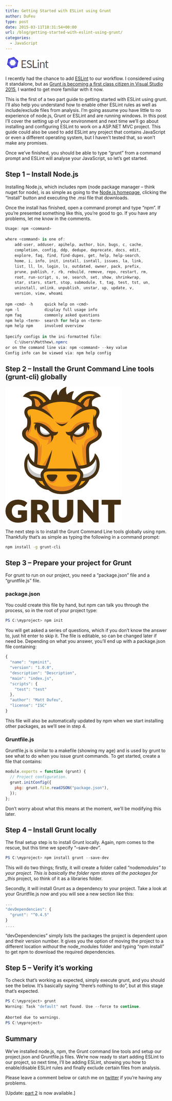 ```yaml
---
title: Getting Started with ESLint using Grunt
author: DuFeu
type: post
date: 2015-03-11T18:31:54+00:00
url: /blog/getting-started-with-eslint-using-grunt/
categories:
  - JavaScript
---
```


![Getting Started with ESLint using Grunt](../../../images/2015/01/ESLint.png "Getting Started with ESLint using Grunt")

I recently had the chance to add [ESLint][2] to our workflow. I considered using it standalone, but as [Grunt is becoming a first class citizen in Visual Studio 2015][3], I wanted to get more familiar with it now.

This is the first of a two part guide to getting started with ESLint using grunt. I&#8217;ll also help you understand how to enable other ESLint rules as well as include/exclude files from analysis. I&#8217;m going assume you have little to no experience of node.js, Grunt or ESLint and are running windows. In this post I&#8217;ll cover the setting up of your environment and next time we&#8217;ll go about installing and configuring ESLint to work on a ASP.NET MVC project. This guide could also be used to add ESLint any project that contains JavaScript or even a different operating system, but I haven&#8217;t tested that, so won&#8217;t make any promises.

Once we&#8217;ve finished, you should be able to type &#8220;grunt&#8221; from a command prompt and ESLint will analyse your JavaScript, so let&#8217;s get started.

## Step 1 &#8211; Install Node.js

Installing Node.js, which includes npm (node package manager &#8211; think nuget for node), is as simple as going to the [Node.js homepage][4], clicking the &#8220;Install&#8221; button and executing the .msi file that downloads.

Once the install has finished, open a command prompt and type &#8220;npm&#8221;. If you&#8217;re presented something like this, you&#8217;re good to go. If you have any problems, let me know in the comments.

```csharp
Usage: npm <command>

where <command> is one of:
    add-user, adduser, apihelp, author, bin, bugs, c, cache,
    completion, config, ddp, dedupe, deprecate, docs, edit,
    explore, faq, find, find-dupes, get, help, help-search,
    home, i, info, init, install, isntall, issues, la, link,
    list, ll, ln, login, ls, outdated, owner, pack, prefix,
    prune, publish, r, rb, rebuild, remove, repo, restart, rm,
    root, run-script, s, se, search, set, show, shrinkwrap,
    star, stars, start, stop, submodule, t, tag, test, tst, un,
    uninstall, unlink, unpublish, unstar, up, update, v,
    version, view, whoami

npm <cmd> -h     quick help on <cmd>
npm -l           display full usage info
npm faq          commonly asked questions
npm help <term>  search for help on <term>
npm help npm     involved overview

Specify configs in the ini-formatted file:
    C:\Users\Matthew\.npmrc
or on the command line via: npm <command> --key value
Config info can be viewed via: npm help config
```

## Step 2 &#8211; Install the Grunt Command Line tools (grunt-cli) globally

![Getting Started with ESLint using Grunt](../../../images/2015/01/grunt.png "Getting Started with ESLint using Grunt")

The next step is to install the Grunt Command Line tools globally using npm. Thankfully that&#8217;s as simple as typing the following in a command prompt:

```bash
npm install -g grunt-cli
```

## Step 3 &#8211; Prepare your project for Grunt

For grunt to run on our project, you need a &#8220;package.json&#8221; file and a &#8220;gruntfile.js&#8221; file.

### package.json

You could create this file by hand, but npm can talk you through the process, so in the root of your project type:

```powershell
PS C:\myproject> npm init
```

You will get asked a series of questions, which if you don&#8217;t know the answer to, just hit enter to skip it. The file is editable, so can be changed later if need be. Depending on what you answer, you&#8217;ll end up with a package.json file containing:

```javascript
{
  "name": "npminit",
  "version": "1.0.0",
  "description": "Description",
  "main": "index.js",
  "scripts": {
    "test": "test"
  },
  "author": "Matt Dufeu",
  "license": "ISC"
}
```

This file will also be automatically updated by npm when we start installing other packages, as we&#8217;ll see in step 4.

### Gruntfile.js

Gruntfile.js is similar to a makefile (showing my age) and is used by grunt to see what to do when you issue grunt commands. To get started, create a file that contains:

```javascript
module.exports = function (grunt) {
  // Project configuration.
  grunt.initConfig({
    pkg: grunt.file.readJSON("package.json"),
  });
};
```

Don&#8217;t worry about what this means at the moment, we&#8217;ll be modifying this later.

## Step 4 &#8211; Install Grunt locally

The final setup step is to install Grunt locally. Again, npm comes to the rescue, but this time we specify &#8220;&#8211;save-dev&#8221;.

```powershell
PS C:\myproject> npm install grunt --save-dev
```

This will do two things; firstly, it will create a folder called &#8220;node*modules&#8221; to your project. This is basically the folder npm stores all the packages for \_this* project, so think of it as a libraries folder.

Secondly, it will install Grunt as a dependency to your project. Take a look at your Gruntfile.js now and you will see a new section like this:

```javascript
...
"devDependencies": {
  "grunt": "^0.4.5"
}
....
```

&#8220;devDependencies&#8221; simply lists the packages the project is dependent upon and their version number. It gives you the option of moving the project to a different location _without_ the node_modules folder and typing &#8220;npm install&#8221; to get npm to download the required dependencies.

## Step 5 &#8211; Verify it&#8217;s working

To check that&#8217;s working as expected, simply execute grunt, and you should see the below. It&#8217;s basically saying &#8220;there&#8217;s nothing to do&#8221;, but at this stage that&#8217;s expected.

```powershell
PS C:\myproject> grunt
Warning: Task "default" not found. Use --force to continue.

Aborted due to warnings.
PS C:\myproject>
```

## Summary

We&#8217;ve installed node.js, npm, the Grunt command line tools and setup our project.json and Gruntfile.js files. We&#8217;re now ready to start adding ESLint to our project, so next time, I&#8217;ll be adding ESLint, showing you how to enable/disable ESLint rules and finally exclude certain files from analysis.

Please leave a comment below or catch me on [twitter][6] if you&#8217;re having any problems.

[Update: [part 2][7] is now available.]

[1]: ../../../images/2015/01/ESLint.png
[2]: http://eslint.org
[3]: http://www.asp.net/vnext/overview/aspnet-vnext/grunt-and-bower-in-visual-studio-2015
[4]: http://nodejs.org/
[5]: ../../../images/2015/01/grunt.png
[6]: https://www.twitter.com/mattdufeu
[7]: http://localhost:8000/empty/add-grunt-and-eslint-to-a-mvc-project/
